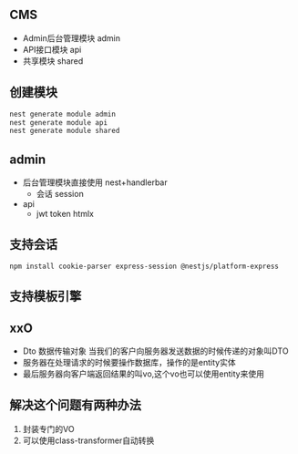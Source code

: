 ## CMS
- Admin后台管理模块 admin
- API接口模块 api
- 共享模块 shared

## 创建模块
```js
nest generate module admin
nest generate module api
nest generate module shared
```

## admin
- 后台管理模块直接使用 nest+handlerbar
  - 会话 session
- api 
   - jwt token  htmlx

## 支持会话
```
npm install cookie-parser express-session @nestjs/platform-express
```


## 支持模板引擎 


## xxO
- Dto 数据传输对象 当我们的客户向服务器发送数据的时候传递的对象叫DTO
- 服务器在处理请求的时候要操作数据库，操作的是entity实体
- 最后服务器向客户端返回结果的叫vo,这个vo也可以使用entity来使用


## 解决这个问题有两种办法 
1. 封装专门的VO
2. 可以使用class-transformer自动转换